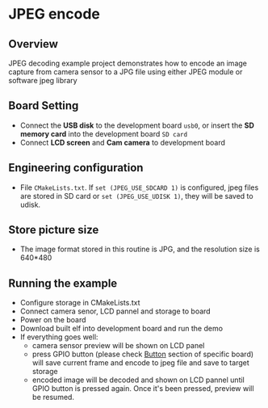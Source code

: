 # JPEG encode

## Overview

JPEG decoding example project demonstrates how to encode an image capture from camera sensor to a JPG file using either JPEG module or software jpeg library

## Board Setting

- Connect the **USB disk** to the development board ``usb0``, or insert the **SD memory card** into the development board ``SD card``
- Connect **LCD screen** and **Cam camera** to development board

## Engineering configuration

- File `CMakeLists.txt`. If ``set (JPEG_USE_SDCARD 1)`` is configured, jpeg files are stored in SD card or ``set (JPEG_USE_UDISK 1)``, they will be saved to udisk.

## Store picture size

- The image format stored in this routine is JPG, and the resolution size is 640*480

## Running the example

- Configure storage in CMakeLists.txt
- Connect camera senor, LCD pannel and storage to board
- Power on the board
- Download built elf into development board and run the demo
- If everything goes well:
  - camera sensor preview will be shown on LCD panel
  - press GPIO button (please check [Button](lab_board_resource) section of specific board) will save current frame and encode to jpeg file and save to target storage
  - encoded image will be decoded and shown on LCD pannel until GPIO button is pressed again. Once it's been pressed, preview will be resumed.

